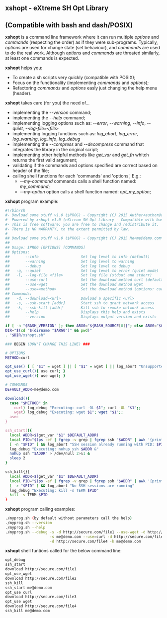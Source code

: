 ## xshopt - eXtreme SH Opt Library
## (Compatible with bash and dash/POSIX)

**xshopt** is a command line framework where it can run multiple *options* and *commands* (respecting the order) as if they were sub-programs. Typically, *options* are used for change state (set behaviour), and *commands* are used to do the real work. Although *options* and *commands* are threated similarly, at least one commands is expected.

**xshopt** helps you:
* To create a sh scripts very quickly (compatible with POSIX);
* Focus on the functionality (implementing *commands* and *options*);
* Refactoring *commands* and *options* easly just changing the help menu (header).

**xshopt** takes care (for you) the need of...
* implementing the *--version* command;
* implementing the *--help* command;
* implementing logging options such as: *--error*, *--warning*, *--info*, *--quiet*, *--log-file=\<file\>*
* implementing logging functions such as: *log_abort*, *log_error*, *log_warning*, *log_info*, *log_debug*
* implementing the *--compress* and *--decompress* command that integrates the library in the original script;
* implementing other helpful methods like *get_var* and *get_fn* whitch returns the first valid argument;
* validating if the commands and options specified are correct based on header of the file;
* calling shell functions for each 'commands' and 'options', E.g.:
  * *--my-command* commands calls a shell function named: *my_command*;
  * *--my-option* option calls a shell function named: *opt_my_option*;

**xshopt** program example:
```sh
#!/bin/sh
#- Dowload some stuff v1.0 ($PROG) - Copyright (C) 2015 Auther<author@domain.com> with MIT Licence
#- Powered by xshopt v1.0 (eXtream SH Opt Library - Compatible with bash and dash/POSIX)
#- This is free software: you are free to change and redistribute it.
#- There is NO WARRANTY, to the extent permitted by law.
# 
## Dowload some stuff v1.0 ($PROG) - Copyright (C) 2015 Me<me@demo.com> with MIT Licence
## 
## Usage: $PROG [OPTIONS] [COMMANDS]
## Options:
##       --info                   Set log level to info (default)
##       --warning                Set log level to warning
##       --debug                  Set log level to debug
##   -q, --quiet                  Set log level to error (quiet mode)
##   -l, --log-file <file>        Set log file (stdout and stderr)
##       --use-curl               Set the download method curl (default)
##       --use-wget               Set the download method wget
##       --use=<method>           Set the download method (options: curl, wget) - default curl
## Commands:
##   -d, --download=<url>         Dowload a specific <url>
##   -s, --ssh-start [addr]       Start ssh to grant network access
##   -k, --ssh-kill [addr]        Kill ssh to remoke network access
##       --help                   Displays this help and exists
##       --version                Displays output version and exists

if [ -n "$BASH_VERSION" ]; then ARG0="${BASH_SOURCE[0]}"; else ARG0="$0"; fi
DIR="$(cd "$(dirname "$ARG0")" && pwd)"
. "$DIR/xshopt.sh"

### BEGIN (DON'T CHANGE THIS LINE) ###

# OPTIONS
METHOD=curl

opt_use() { [ "$1" = wget ] || [ "$1" = wget ] || log_abort "Unsupported method '$METHOD'."; METHOD="$1"; }
opt_use_curl(){ use curl; }
opt_use_wget(){ use wget; }

# COMMANDS
DEFAULT_ADDR=me@demo.com

download(){
  case "$METHOD" in
    curl) log_debug "Executing: curl -OL $1"; curl -OL "$1";;
    wget) log_debug "Executing: wget $1"; wget "$1";;
  asec
}

ssh_start(){
  local ADDR=$(get_var "$1" $DEFAULT_ADDR)
  local PID="$(ps -ef | fgrep -v grep | fgrep ssh "$ADDR" | awk '{print $2}' | grep . | xargs echo)"
  [ -n "$PID" ] && log_abort "SSH session already running with PID: $PID"
  log_debug "Executing: nohup ssh $ADDR &"
  nohup ssh "$ADDR" > /dev/null 2>&1 &
  sleep 2
}

ssh_kill{}{
  local ADDR=$(get_var "$1" $DEFAULT_ADDR)
  local PID="$(ps -ef | fgrep -v grep | fgrep ssh "$ADDR" | awk '{print $2}' | grep . | xargs echo)"
  [ -z "$PID" ] && log_abort "No SSH sessions are running"
  log_debug "Executing: kill -s TERM $PID"
  kill -s TERM $PID
}
```

**xshopt** program calling examples:
```sh
./myprog.sh (by default without parameters call the help)
./myprog.sh --version
./myprog.sh --help
./myprog.sh --debug -s -d http://secure.com/file1 --use-wget -d http://demo.com/file2 -k \
                    -s me@demo.com --use=curl -d http://secure.com/file3 --use wget \
                    -d http://secure.com/file4 -k me@demo.com
```

**xshopt** shell funtions called for the below command line:
```sh
opt_debug
ssh_start
download http://secure.com/file1
opt_use_wget
download http://secure.com/file2
ssh_kill
ssh_start me@demo.com
opt_use curl
download http://secure.com/file3
opt_use wget
download http://secure.com/file4
ssh_kill me@demo.com
```
